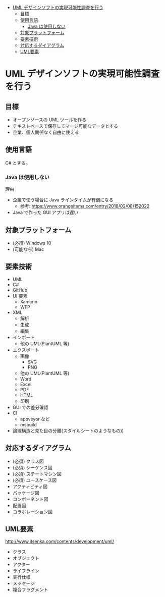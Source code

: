 <!-- TOC -->

- [UML デザインソフトの実現可能性調査を行う](#uml-デザインソフトの実現可能性調査を行う)
    - [目標](#目標)
    - [使用言語](#使用言語)
        - [Java は使用しない](#java-は使用しない)
    - [対象プラットフォーム](#対象プラットフォーム)
    - [要素技術](#要素技術)
    - [対応するダイアグラム](#対応するダイアグラム)
    - [UML要素](#uml要素)

<!-- /TOC -->

# UML デザインソフトの実現可能性調査を行う

## 目標

- オープンソースの UML ツールを作る
- テキストベースで保存してマージ可能なデータとする
- 企業、個人関係なく自由に使える

## 使用言語

C# とする。

### Java は使用しない

理由

- 企業で使う場合に Java ラインタイムが有償になる
    - 参考: https://www.orangeitems.com/entry/2018/02/08/152022
- Java で作った GUI アプリは遅い

## 対象プラットフォーム

- (必須) Windows 10
- (可能なら) Mac

## 要素技術

- UML
- C#
- GitHub
- UI 要素
   - Xamarin
   - WFP
- XML
   - 解析
   - 生成
   - 編集
- インポート
   - 他の UML(PlantUML 等)
- エクスポート
   - 画像
      - SVG
      - PNG
   - 他の UML(PlantUML 等)
   - Word
   - Excel
   - PDF
   - HTML
   - 印刷
- GUI での差分確認
- CI
   - appveyor など
   - msbuild
- 論理構造と見た目の分離(スタイルシートのようなもの))

## 対応するダイアグラム

- (必須) クラス図
- (必須) シーケンス図
- (必須) ステートマシン図
- (必須) ユースケース図
- アクティビティ図
- パッケージ図
- コンポーネント図
- 配置図
- コラボレーション図

## UML要素

http://www.itsenka.com/contents/development/uml/

- クラス
- オブジェクト
- アクター
- ライフライン
- 実行仕様
- メッセージ
- 複合フラグメント


